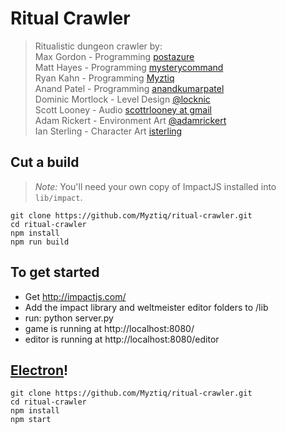 # Ritual Crawler
> Ritualistic dungeon crawler by:<br/>
> Max Gordon - Programming [postazure](https://github.com/postazure)<br/>
> Matt Hayes - Programming [mysterycommand](https://github.com/mysterycommand)<br/>
> Ryan Kahn - Programming [Myztiq](https://github.com/Myztiq)<br/>
> Anand Patel - Programming [anandkumarpatel](https://github.com/anandkumarpatel)<br/>
> Dominic Mortlock - Level Design [@locknic](https://twitter.com/locknic)<br/>
> Scott Looney - Audio [scottrlooney at gmail](mailto:scottrlooney@gmail.com)<br/>
> Adam Rickert - Environment Art [@adamrickert](https://twitter.com/adamrickert)<br/>
> Ian Sterling - Character Art [isterling](https://github.com/isterling)<br/>

## Cut a build
> *Note:* You'll need your own copy of ImpactJS installed into `lib/impact`.
```
git clone https://github.com/Myztiq/ritual-crawler.git
cd ritual-crawler
npm install
npm run build
```

## To get started
- Get http://impactjs.com/
- Add the impact library and weltmeister editor folders to /lib
- run: python server.py
- game is running at http://localhost:8080/
- editor is running at http://localhost:8080/editor

## [Electron](http://electron.atom.io/)!
```
git clone https://github.com/Myztiq/ritual-crawler.git
cd ritual-crawler
npm install
npm start
```

